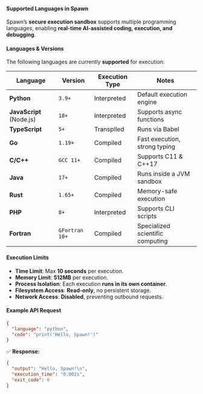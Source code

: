#### **Supported Languages in Spawn**

Spawn’s **secure execution sandbox** supports multiple programming languages, enabling **real-time AI-assisted coding, execution, and debugging**.

#### **Languages & Versions**

The following languages are currently **supported** for execution:

| Language                 | Version        | Execution Type | Notes                            |
| ------------------------ | -------------- | -------------- | -------------------------------- |
| **Python**               | `3.9+`         | Interpreted    | Default execution engine         |
| **JavaScript** (Node.js) | `18+`          | Interpreted    | Supports async functions         |
| **TypeScript**           | `5+`           | Transpiled     | Runs via Babel                   |
| **Go**                   | `1.19+`        | Compiled       | Fast execution, strong typing    |
| **C/C++**                | `GCC 11+`      | Compiled       | Supports C11 & C++17             |
| **Java**                 | `17+`          | Compiled       | Runs inside a JVM sandbox        |
| **Rust**                 | `1.65+`        | Compiled       | Memory-safe execution            |
| **PHP**                  | `8+`           | Interpreted    | Supports CLI scripts             |
| **Fortran**              | `GFortran 10+` | Compiled       | Specialized scientific computing |

#### **Execution Limits**

- **Time Limit**: Max **10 seconds** per execution.
- **Memory Limit**: **512MB** per execution.
- **Process Isolation**: Each execution **runs in its own container**.
- **Filesystem Access**: **Read-only**, no persistent storage.
- **Network Access**: **Disabled**, preventing outbound requests.

#### **Example API Request**

```json
{
  "language": "python",
  "code": "print('Hello, Spawn!')"
}
```

✅ **Response:**

```json
{
  "output": "Hello, Spawn!\n",
  "execution_time": "0.002s",
  "exit_code": 0
}
```
